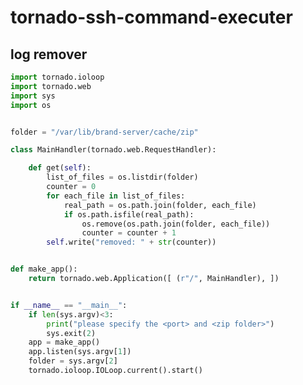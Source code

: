# tornado-ssh-command-executer

## log remover

<!-- MARKDOWN-AUTO-DOCS:START (CODE:src=../../python/tornado-ssh-command-executer/log-remover.py) -->
<!-- The below code snippet is automatically added from ../../python/tornado-ssh-command-executer/log-remover.py -->
```py
import tornado.ioloop
import tornado.web
import sys
import os


folder = "/var/lib/brand-server/cache/zip"

class MainHandler(tornado.web.RequestHandler):

    def get(self):
        list_of_files = os.listdir(folder)
        counter = 0
        for each_file in list_of_files:
            real_path = os.path.join(folder, each_file)
            if os.path.isfile(real_path):
                os.remove(os.path.join(folder, each_file))
                counter = counter + 1
        self.write("removed: " + str(counter))


def make_app():
    return tornado.web.Application([ (r"/", MainHandler), ])


if __name__ == "__main__":
    if len(sys.argv)<3:
        print("please specify the <port> and <zip folder>")
        sys.exit(2)
    app = make_app()
    app.listen(sys.argv[1])
    folder = sys.argv[2]
    tornado.ioloop.IOLoop.current().start()
```
<!-- MARKDOWN-AUTO-DOCS:END -->


